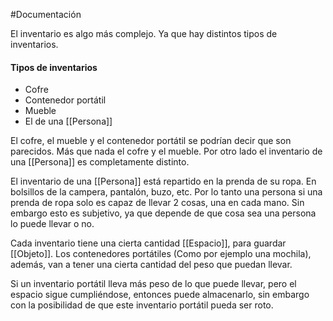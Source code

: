 #Documentación 

El inventario es algo más complejo. Ya que hay distintos tipos de inventarios. 

#### Tipos de inventarios

- Cofre
- Contenedor portátil
- Mueble
- El de una [[Persona]]

El cofre, el mueble y el contenedor portátil se podrían decir que son parecidos. Más que nada el cofre y el mueble. Por otro lado el inventario de una [[Persona]] es completamente distinto. 

El inventario de una [[Persona]] está repartido en la prenda de su ropa. En bolsillos de la campera, pantalón, buzo, etc. Por lo tanto una persona si una prenda de ropa solo es capaz de llevar 2 cosas, una en cada mano. Sin embargo esto es subjetivo, ya que depende de que cosa sea una persona lo puede llevar o no. 

Cada inventario tiene una cierta cantidad [[Espacio]], para guardar [[Objeto]]. Los contenedores portátiles (Como por ejemplo una mochila), además, van a tener una cierta cantidad del peso que puedan llevar. 

Si un inventario portátil lleva más peso de lo que puede llevar, pero el espacio sigue cumpliéndose, entonces puede almacenarlo, sin embargo con la posibilidad de que este inventario portátil pueda ser roto. 